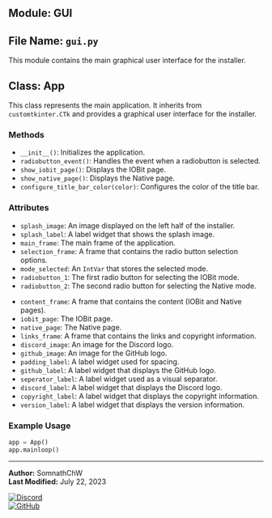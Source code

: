 ## Module: GUI

## File Name: `gui.py`

This module contains the main graphical user interface for the installer.

## Class: App

This class represents the main application. It inherits from `customtkinter.CTk` and provides a graphical user interface for the installer.

### Methods

-   `__init__()`: Initializes the application.
-   `radiobutton_event()`: Handles the event when a radiobutton is selected.
-   `show_iobit_page()`: Displays the IOBit page.
-   `show_native_page()`: Displays the Native page.
-   `configure_title_bar_color(color)`: Configures the color of the title bar.

### Attributes

-   `splash_image`: An image displayed on the left half of the installer.
-   `splash_label`: A label widget that shows the splash image.
-   `main_frame`: The main frame of the application.
-   `selection_frame`: A frame that contains the radio button selection options.
-   `mode_selected`: An `IntVar` that stores the selected mode.
-   `radiobutton_1`: The first radio button for selecting the IOBit mode.
-   `radiobutton_2`: The second radio button for selecting the Native mode.
<!-- -   `divider_label`: A label widget used as a visual divider.  Not used anymore.  -->
-   `content_frame`: A frame that contains the content (IOBit and Native pages).
-   `iobit_page`: The IOBit page.
-   `native_page`: The Native page.
-   `links_frame`: A frame that contains the links and copyright information.
-   `discord_image`: An image for the Discord logo.
-   `github_image`: An image for the GitHub logo.
-   `padding_label`: A label widget used for spacing.
-   `github_label`: A label widget that displays the GitHub logo.
-   `seperator_label`: A label widget used as a visual separator.
-   `discord_label`: A label widget that displays the Discord logo.
-   `copyright_label`: A label widget that displays the copyright information.
-   `version_label`: A label widget that displays the version information.

### Example Usage

```python
app = App()
app.mainloop()
```

---

**Author:** SomnathChW  
**Last Modified:** July 22, 2023

[![Discord](https://img.shields.io/badge/Join%20me%20on-Discord-7289DA?style=flat-square&logo=discord)](https://discord.com/users/753294480609902712)  
[![GitHub](https://img.shields.io/badge/Check%20out%20my-GitHub-181717?style=flat-square&logo=github)](https://github.com/SomnathChW)
